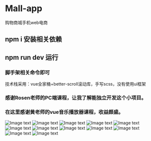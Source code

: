 # Mall-app
购物商城手机web电商
## npm i 安装相关依赖
## npm run dev 运行
### 脚手架相关命令即可
技术栈采用：vue全家桶+better-scroll滚动库，手写scss，没有使用ui框架
### 感谢Rosen老师的PC端课程，让我了解能独立开发这个小项目。
### 在这里感谢黄老师的vue音乐播放器课程，收益颇盛。

![Image text](https://github.com/huxiaocheng/img/blob/master/home.jpg)
![Image text](https://github.com/huxiaocheng/img/blob/master/order.jpg)
![Image text](https://github.com/huxiaocheng/img/blob/master/shopcart.jpg)
![Image text](https://github.com/huxiaocheng/img/blob/master/mycenter.jpg)
![Image text](https://github.com/huxiaocheng/img/blob/master/list.jpg)
![Image text](https://github.com/huxiaocheng/img/blob/master/detail.jpg)
![Image text](https://github.com/huxiaocheng/img/blob/master/settlement.jpg)
![Image text](https://github.com/huxiaocheng/img/blob/master/address.jpg)
![Image text](https://github.com/huxiaocheng/img/blob/master/pay.jpg)
![Image text](https://github.com/huxiaocheng/img/blob/master/login.jpg)
![Image text](https://github.com/huxiaocheng/img/blob/master/register.jpg)
![Image text](https://github.com/huxiaocheng/img/blob/master/findpwd.jpg)
